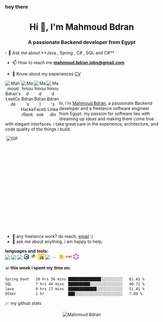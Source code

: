 ### hey there
<h1 align="center">Hi 👋, I'm Mahmoud Bdran</h1>
<h3 align="center">A passionate Backend developer from Egypt</h3>
<p align="left">
- 💬 Ask me about **Java , Spring , C# , SQL and C#**

- 📫 How to reach me **mahmoud.bdran.jobs@gmail.com**

- 📄 Know about my experiences [CV](https://drive.google.com/file/d/1A_c5ObWi09KEq2rWwAL5ClMQTLbrWa79/view?usp=sharing)

<center>
<!-- <a href="https://www.instagram.com/f/">
  <img align="left" alt="Mahmoud's Instagram" width="42px" src="https://raw.githubusercontent.com/hussainweb/hussainweb/main/icons/instagram.png" />
</a> -->
<a href="https://leetcode.com/MahmoudBdran/">
  <img align="left" alt="Mahmoud Bdran's LeetCode" width="52px" src="https://user-images.githubusercontent.com/63964149/152531278-5e01909d-0c2e-412a-8acc-4a06863c244d.png" />
</a>
<a href="https://www.hackerrank.com/mahmoud_bdran_j1">
  <img align="left" alt="Mahmoud Bdran's HackerRank" width="42px" src="https://cdn4.iconfinder.com/data/icons/logos-and-brands/512/160_Hackerrank_logo_logos-512.png" />
</a>
<a href="https://www.facebook.com/hoda30899/">
  <img align="left" alt="Mahmoud Bdran | Facebook" width="42px" src="https://cdn.iconscout.com/icon/free/png-256/free-facebook-2038470-1718513.png" />
</a>
<a href="https://www.linkedin.com/in/mahmoudbdran/">
  <img align="left" alt="Mahmoud Bdran's LinkedIn" width="42px" src="https://raw.githubusercontent.com/peterthehan/peterthehan/master/assets/linkedin.svg" />
</a>

</center>

<br />
<br />
<br />

hi, i'm [Mahmoud Bdran](https://www.linkedin.com/in/mahmoudbdran/), a passionate Backend developer and a freelance software engineer from Egypt. my passion for software lies with dreaming up ideas and making them come true with elegant interfaces. i take great care in the experience, architecture, and code quality of the things I build.
 


  <img align="right" alt="GIF" src="https://github.com/abhisheknaiidu/abhisheknaiidu/blob/master/code.gif?raw=true" width="500" height="320" />
  
- 💼 any freelance work? do reach, [email](mailto:mahmoud.bdran.jobs@gmail.com) :)
- 💬 ask me about anything, i am happy to help;

**languages and tools:**  
<code><img height="20" src="https://images.ctfassets.net/gt6dp23g0g38/5DqlQtFKecFlkqQ8YGDT2p/aa945b648f44dd872e9a1b89f7d203ef/springboot.png"></code>
<code><img height="20" src="https://cdn-icons-png.flaticon.com/512/5968/5968282.png"></code>
<code><img height="20" src="https://seeklogo.com/images/C/c-sharp-c-logo-02F17714BA-seeklogo.com.png"></code>
<code><img height="20" src="https://raw.githubusercontent.com/github/explore/80688e429a7d4ef2fca1e82350fe8e3517d3494d/topics/cpp/cpp.png"></code>
<code><img height="20" src="https://raw.githubusercontent.com/github/explore/80688e429a7d4ef2fca1e82350fe8e3517d3494d/topics/python/python.png"></code>
<code><img height="20" src="https://raw.githubusercontent.com/github/explore/80688e429a7d4ef2fca1e82350fe8e3517d3494d/topics/javascript/javascript.png"></code>
<code><img height="20" src="https://w7.pngwing.com/pngs/244/430/png-transparent-microsoft-sql-server-sql-server-management-studio-database-server-microsoft-angle-text-triangle.png"></code>
<code><img height="20" src="https://raw.githubusercontent.com/github/explore/80688e429a7d4ef2fca1e82350fe8e3517d3494d/topics/mysql/mysql.png"></code>
<code><img height="20" src="https://raw.githubusercontent.com/github/explore/80688e429a7d4ef2fca1e82350fe8e3517d3494d/topics/firebase/firebase.png"></code>
<code><img height="20" src="https://raw.githubusercontent.com/github/explore/80688e429a7d4ef2fca1e82350fe8e3517d3494d/topics/git/git.png"></code>
<code><img height="20" src="https://raw.githubusercontent.com/github/explore/5c058a388828bb5fde0bcafd4bc867b5bb3f26f3/topics/graphql/graphql.png"></code>


📊 **this week i spent my time on:**
<!--START_SECTION:waka-->

```text
Spring boot   10 hrs 36 mins ███████████████░░░░░░░░░░   61.41 %
SQL           7 hrs 44 mins  ██████████░░░░░░░░░░░░░░░   40.72 %
Java          9 hrs 17 mins  █████████████░░░░░░░░░░░░   51.41 %
Other         1 hr           ███░░░░░░░░░░░░░░░░░░░░░░   7.09 %
```

<p align="left">
📈 my github stats
<p align="left">
<p align="center"> <img src="https://github-readme-stats.vercel.app/api?username=MahmoudBdran&show_icons=true&locale=en" alt="Mahmoud Bdran" />




